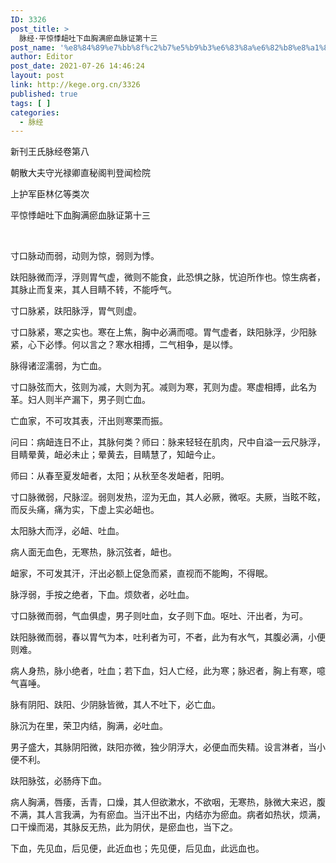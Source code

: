 ```yaml
---
ID: 3326
post_title: >
  脉经·平惊悸衄吐下血胸满瘀血脉证第十三
post_name: '%e8%84%89%e7%bb%8f%c2%b7%e5%b9%b3%e6%83%8a%e6%82%b8%e8%a1%84%e5%90%90%e4%b8%8b%e8%a1%80%e8%83%b8%e6%bb%a1%e7%98%80%e8%a1%80%e8%84%89%e8%af%81%e7%ac%ac%e5%8d%81%e4%b8%89'
author: Editor
post_date: 2021-07-26 14:46:24
layout: post
link: http://kege.org.cn/3326
published: true
tags: [ ]
categories:
  - 脉经
---
```

新刊王氏脉经卷第八

朝散大夫守光禄卿直秘阁判登闻检院

上护军臣林亿等类次

平惊悸衄吐下血胸满瘀血脉证第十三

&nbsp;
<p class="content">寸口脉动而弱，动则为惊，弱则为悸。</p>
<p class="content">趺阳脉微而浮，浮则胃气虚，微则不能食，此恐惧之脉，忧迫所作也。惊生病者，其脉止而复来，其人目睛不转，不能呼气。</p>
<p class="content">寸口脉紧，趺阳脉浮，胃气则虚。</p>
<p class="content">寸口脉紧，寒之实也。寒在上焦，胸中必满而噫。胃气虚者，趺阳脉浮，少阳脉紧，心下必悸。何以言之？寒水相搏，二气相争，是以悸。</p>
<p class="content">脉得诸涩濡弱，为亡血。</p>
<p class="content">寸口脉弦而大，弦则为减，大则为芤。减则为寒，芤则为虚。寒虚相搏，此名为革。妇人则半产漏下，男子则亡血。</p>
<p class="content">亡血家，不可攻其表，汗出则寒栗而振。</p>
<p class="content">问曰：病衄连日不止，其脉何类？师曰：脉来轻轻在肌肉，尺中自溢<span class="emphasis_small">一云尺脉浮，</span>目睛晕黄，衄必未止；晕黄去，目睛慧了，知衄今止。</p>
<p class="content">师曰：从春至夏发衄者，太阳；从秋至冬发衄者，阳明。</p>
<p class="content">寸口脉微弱，尺脉涩。弱则发热，涩为无血，其人必厥，微呕。夫厥，当眩不眩，而反头痛，痛为实，下虚上实必衄也。</p>
<p class="content">太阳脉大而浮，必衄、吐血。</p>
<p class="content">病人面无血色，无寒热，脉沉弦者，衄也。</p>
<p class="content">衄家，不可发其汗，汗出必额上促急而紧，直视而不能眴，不得眠。</p>
<p class="content">脉浮弱，手按之绝者，下血。烦欬者，必吐血。</p>
<p class="content">寸口脉微而弱，气血俱虚，男子则吐血，女子则下血。呕吐、汗出者，为可。</p>
<p class="content">趺阳脉微而弱，春以胃气为本，吐利者为可，不者，此为有水气，其腹必满，小便则难。</p>
<p class="content">病人身热，脉小绝者，吐血；若下血，妇人亡经，此为寒；脉迟者，胸上有寒，噫气喜唾。</p>
<p class="content">脉有阴阳、趺阳、少阴脉皆微，其人不吐下，必亡血。</p>
<p class="content">脉沉为在里，荣卫内结，胸满，必吐血。</p>
<p class="content">男子盛大，其脉阴阳微，趺阳亦微，独少阴浮大，必便血而失精。设言淋者，当小便不利。</p>
<p class="content">趺阳脉弦，必肠痔下血。</p>
<p class="content">病人胸满，唇痿，舌青，口燥，其人但欲漱水，不欲咽，无寒热，脉微大来迟，腹不满，其人言我满，为有瘀血。当汗出不出，内结亦为瘀血。病者如热状，烦满，口干燥而渴，其脉反无热，此为阴伏，是瘀血也，当下之。</p>
<p class="content">下血，先见血，后见便，此近血也；先见便，后见血，此远血也。</p>